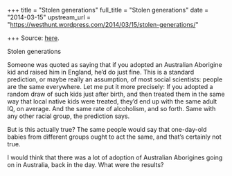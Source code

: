 +++
title = "Stolen generations"
full_title = "Stolen generations"
date = "2014-03-15"
upstream_url = "https://westhunt.wordpress.com/2014/03/15/stolen-generations/"

+++
Source: [here](https://westhunt.wordpress.com/2014/03/15/stolen-generations/).

Stolen generations

Someone was quoted as saying that if you adopted an Australian Aborigine
kid and raised him in England, he’d do just fine. This is a standard
prediction, or maybe really an assumption, of most social scientists:
people are the same everywhere. Let me put it more precisely: If you
adopted a random draw of such kids just after birth, and then treated
them in the same way that local native kids were treated, they’d end up
with the same adult IQ, on average. And the same rate of alcoholism, and
so forth. Same with any other racial group, the prediction says.

But is this actually true? The same people would say that one-day-old
babies from different groups ought to act the same, and that’s certainly
not true.

I would think that there was a lot of adoption of Australian Aborigines
going on in Australia, back in the day. What were the results?





